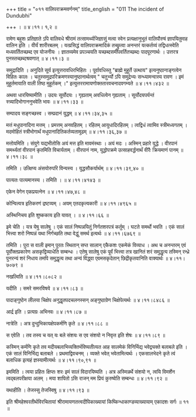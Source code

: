 +++
title = "०११ वालिपराक्रमवर्णनम्"
title_english = "011 The incident of Dundubhi"

+++
।  ॥  ४।११। १,२  ॥   

  

रामेण बहुशः प्रतिज्ञाते ऽपि वालिवधे श्रीरामं तत्सामर्थ्यजिज्ञासुं मत्वा स्वेन प्रत्यक्षानुभूतं वालिपौरुषं ज्ञापयितुमाह वालिन इति । वीर्यं शारीरबलम् । यत्प्रसिद्धं वालिपराक्रमादिकं तच्छ्रुत्वा अनन्तरं यत्कर्तव्यं तद्विधत्स्वेति मध्यवर्तितच्छब्द एव योजनीयः । ज्ञातव्यमेव प्रपञ्चयति यच्छब्दसमीपवर्तितच्छब्दः पादपूरणार्थः । उत्तरत्र पुनस्तच्छब्दश्रवणात्  ॥  ४।११।३  ॥   

  

समुद्रादिति । अनुदिते सूर्य इत्युत्तरावधिरभिहितः । पूर्वावधिस्तु "ब्राह्मे मुहूर्ते उत्थाय" इत्यनुष्ठानाङ्गत्वेन विहितः कालः । चतुस्समुद्रपरिक्रमणस्यानुष्ठानार्थत्वम् " चतुर्भ्यो ऽपि समुद्रेभ्यः सन्ध्यामन्वास्य रावण । इमं मुहूर्तमायाति वाली तिष्ठ मुहूर्तकम् ।" इत्युत्तररामायणोक्ततारवचनादवगम्यते  ॥  ४।११।४३२  ॥   

  

अथवा धारयिष्यामीति । उदयः सूर्योदयः । गृह्यताम् अवधित्वेन गृह्यताम् । सूर्योदयपर्यन्तं स्त्र्यादिभोगाननुभवेति भावः  ॥  ४।११।३३  ॥   

  

सम्पादय सङ्गच्छस्व । सम्प्रदानं युद्धम्  ॥  ४।११।३४,३५  ॥   

  

मत्तं मधुपानादिना मत्तम् । प्रमत्तम् अनवहितम् । रहितम् आयुधादिरहितम् । त्वद्विधं त्वामिव स्त्रीमध्यगतम् । मदमोहितं स्त्रीभोगार्थं मधुपानादितिकर्तव्यतामूढम्  ॥  ४।११।३६,३७  ॥   

  

मत्तोयमिति । संयुगे यद्यभीतोसि अयं मत्त इति मावमंस्थाः । अयं मदः । अस्मिन् प्रहारे युद्धे । वीरपानं समर्थ्यतां वीरपानं कृतमिति विचार्यताम् । वीरपानं नाम, युद्धोपक्रमे उत्साहवर्द्धनार्थं वीरैः क्रियमाणं पानम्  ॥  ४।११।३८  ॥   

  

तमिति । उत्क्षिप्य अंसयोरुपरि विन्यस्य । युद्धसौकर्यार्थम्  ॥  ४।११।३९,४०  ॥   

  

पात्यतः पात्यमानस्य । तमिति ।  ॥  ४।११।४१४३  ॥   

  

एकेन वेगेन एकप्रयत्नेन  ॥  ४।११।४७,४८  ॥   

  

कोन्वित्यत्र इतिकरणं द्रष्टव्यम् । अयम् एतदकृत्यकारी  ॥  ४।११।४९६५  ॥   

  

अस्थिनिचय इति शुष्ककाय इति यावत् ।  ॥  ४।११।६६  ॥   

  

इमे चेति । यत्र येषु सालेषु । एकं सालं निष्पन्नयितुं निर्गतशरपत्रं कर्तुम् । घटते समर्थो भवति । एकं सालं भित्त्वा शरो निष्पन्नं यथा निर्गच्छति तथा वेद्धुं समर्थ इत्यर्थः  ॥  ४।११।६७६९  ॥   

  

तमिति । पुरा स वाली इमान् पुरतः स्थितान् सप्त सालान् एकैकशः एकमेकं विव्याध । अथ च अनन्तरम् एवं पूर्वोक्तप्रकारेण असकृद्विव्याधेति सम्बन्धः । एतेषु सालेषु एकं पूर्वं भित्त्वा तत्र खानितं शरं समुद्धृत्य तस्मिन् रन्ध्रे पुनरन्यं शरं निधाय तमपि समुद्धृत्य तथा अन्यं विद्ध्वा एवमसकृदेतान् छिद्रीकृतवानिति वाक्यार्थः  ॥  ४।११।७०७९  ॥   

  

नखल्विति  ॥  ४।११।८०८२  ॥   

  

यदीति । समरे समरविषये  ॥  ४।११।८३  ॥   

  

पादाङ्गुष्ठेन लीलया चिक्षेप अनुद्धृतपदचलनस्सन् अङ्गुष्ठाग्रेण चिक्षेपेत्यर्थः  ॥  ४।११।८४८६  ॥   

  

आर्द्र इति । प्रत्यग्रः अभिनवः  ॥  ४।११।८७  ॥   

  

नात्रेति । अत्र दुन्दुभिकायक्षेपकर्मणि कृते  ॥  ४।११।८८  ॥   

  

स एवेति । तव तस्य च यत् यः बले संशयः स एव संशयो न निवृत्त इति शेषः  ॥  ४।११।८९  ॥   

  

कस्मिन् कर्मणि कृते तव मदीयबलाभिव्यक्तिर्भविष्यतीत्यत आह सालमेकं विनिर्भिद्य भवेद्व्यक्ते बलाबले इति । एकं सालं विनिर्भिद्य बलाबले । प्रथमाद्विवचनम् । व्यक्ते भवेत् भवेतामित्यर्थः । एकसालभेदने कृते त्वं बलाधिक इत्यहं ज्ञस्यामीत्यर्थः  ॥  ४।११।९०,९१  ॥   

  

इममिति । त्वया प्रहितः क्षिप्तः शरः इमं सालं विदारयिष्यति । अत्र अस्मिन्नर्थे संशयो न, त्वयि विमर्शेन त्वद्बलपरीक्षया अलम् । मया शापितो ऽसि राजन् मम प्रियं कुरुष्वेति सम्बन्धः  ॥  ४।११।९२  ॥   

  

यथाहीति । तेजस्सु तेजस्विषु  ॥  ४।११।९३  ॥   

  

इति श्रीमहेश्वरतीर्थविरचितायां श्रीरामायणतत्त्वदीपिकाख्यायां किष्किन्धाकाण्डव्याख्यायाम् एकादशः सर्गः  ॥  ११  ॥   

  

